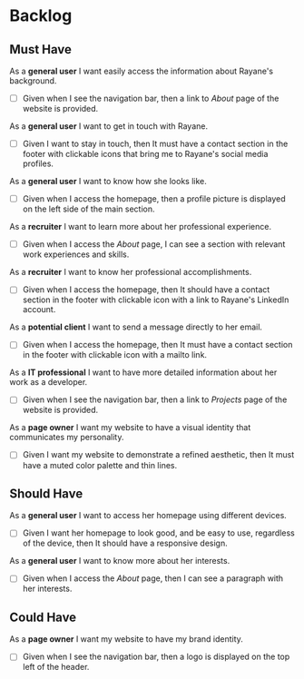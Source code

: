 # Backlog

## **Must Have**

As a **general user** I want easily access the information about Rayane's background.

-  [ ] Given when I see the navigation bar, then a link to _About_ page of the website is provided.

As a **general user** I want to get in touch with Rayane.

-  [ ] Given I want to stay in touch, then It must have a contact section in the footer with clickable icons that bring me to Rayane's social media profiles.

As a **general user** I want to know how she looks like.

-  [ ] Given when I access the homepage, then a profile picture is displayed on the left side of the main section.

As a **recruiter** I want to learn more about her professional experience.

-  [ ] Given when I access the _About_ page, I can see a section with relevant work experiences and skills.

As a **recruiter** I want to know her professional accomplishments.

-  [ ] Given when I access the homepage, then It should have a contact section in the footer with clickable icon with a link to Rayane's LinkedIn account.

As a **potential client** I want to send a message directly to her email.

-  [ ] Given when I access the homepage, then It must have a contact section in the footer with clickable icon with a mailto link.

As a **IT professional** I want to have more detailed information about her work as a developer.

-  [ ] Given when I see the navigation bar, then a link to _Projects_ page of the website is provided.

As a **page owner** I want my website to have a visual identity that communicates my personality.

-  [ ] Given I want my website to demonstrate a refined aesthetic, then It must have a muted color palette and thin lines.

## **Should Have**

As a **general user** I want to access her homepage using different devices.

-  [ ] Given I want her homepage to look good, and be easy to use, regardless of the device, then It should have a responsive design.

As a **general user** I want to know more about her interests.

-  [ ] Given when I access the _About_ page, then I can see a paragraph with her interests.

## **Could Have**

As a **page owner** I want my website to have my brand identity.

-  [ ] Given when I see the navigation bar, then a logo is displayed on the top left of the header.
